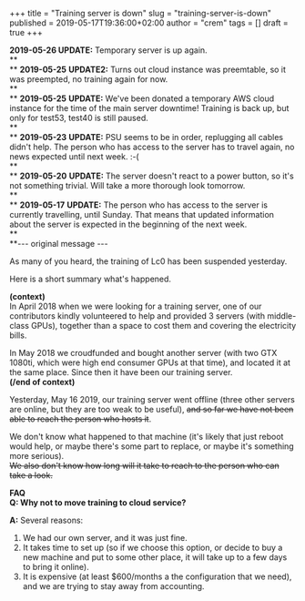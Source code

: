 +++
title = "Training server is down"
slug = "training-server-is-down"
published = 2019-05-17T19:36:00+02:00
author = "crem"
tags = []
draft = true
+++

**2019-05-26 UPDATE:** Temporary server is up again.  
 **  
** **2019-05-25** **UPDATE2:** Turns out cloud instance was preemtable, so it
was preempted, no training again for now.  
 **  
** **2019-05-25** **UPDATE:** We've been donated a temporary AWS cloud
instance for the time of the main server downtime! Training is back up, but
only for test53, test40 is still paused.  
 **  
** **2019-05-23** **UPDATE:** PSU seems to be in order, replugging all cables
didn't help. The person who has access to the server has to travel again, no
news expected until next week. :-(  
 **  
** **2019-05-20** **UPDATE:** The server doesn't react to a power button, so
it's not something trivial. Will take a more thorough look tomorrow.  
 **  
** **2019-05-17** **UPDATE:** The person who has access to the server is
currently travelling, until Sunday. That means that updated information about
the server is expected in the beginning of the next week.  
 **  
**\--- original message ---

As many of you heard, the training of Lc0 has been suspended yesterday.

Here is a short summary what's happened.

 **(context)**  
In April 2018 when we were looking for a training server, one of our
contributors kindly volunteered to help and provided 3 servers (with middle-
class GPUs), together than a space to cost them and covering the electricity
bills.

In May 2018 we croudfunded and bought another server (with two GTX 1080ti,
which were high end consumer GPUs at that time), and located it at the same
place. Since then it have been our training server.  
 **(/end of context)**

Yesterday, May 16 2019, our training server went offline (three other servers
are online, but they are too weak to be useful), ~~and so far we have not been
able to reach the person who hosts it~~.

We don't know what happened to that machine (it's likely that just reboot
would help, or maybe there's some part to replace, or maybe it's something
more serious).  
 ~~We also don't know how long will it take to reach to the person who can
take a look.~~

 **FAQ**  
 **Q: Why not to move training to cloud service?**

 **A:** Several reasons:

  1. We had our own server, and it was just fine.
  2. It takes time to set up (so if we choose this option, or decide to buy a 
new machine and put to some other place, it will take up to a few days to bring 
it online).
  3. It is expensive (at least $600/months a the configuration that we need), 
and we are trying to stay away from accounting.
